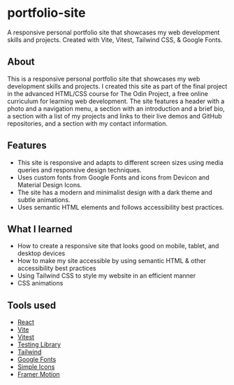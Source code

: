 # portfolio-site

A responsive personal portfolio site that showcases my web development skills and projects. Created with Vite, Vitest, Tailwind CSS, &amp; Google Fonts.

## About

This is a responsive personal portfolio site that showcases my web development skills and projects. I created this site as part of the final project in the advanced HTML/CSS course for The Odin Project, a free online curriculum for learning web development. The site features a header with a photo and a navigation menu, a section with an introduction and a brief bio, a section with a list of my projects and links to their live demos and GitHub repositories, and a section with my contact information.

## Features

- This site is responsive and adapts to different screen sizes using media queries and responsive design techniques.
- Uses custom fonts from Google Fonts and icons from Devicon and Material Design Icons.
- The site has a modern and minimalist design with a dark theme and subtle animations.
- Uses semantic HTML elements and follows accessibility best practices.

## What I learned

- How to create a responsive site that looks good on mobile, tablet, and desktop devices
- How to make my site accessible by using semantic HTML & other accessibility best practices
- Using Tailwind CSS to style my website in an efficient manner
- CSS animations

## Tools used

- [React](https://react.dev/)
- [Vite](https://vitejs.dev/)
- [Vitest](https://vitest.dev/)
- [Testing Library](https://testing-library.com/)
- [Tailwind](https://tailwindcss.com/)
- [Google Fonts](https://fonts.google.com/)
- [Simple Icons](https://simpleicons.org/)
- [Framer Motion](https://www.framer.com/motion/)
